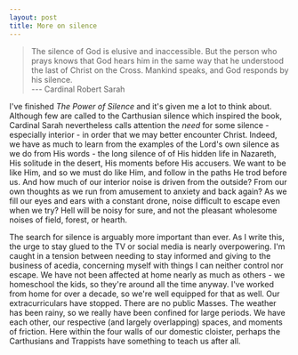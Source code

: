 ```yaml
---
layout: post
title: More on silence 
---
```

>The silence of God is elusive and inaccessible. But the person who prays
knows that God hears him in the same way that he understood the last
of Christ on the Cross. Mankind speaks, and God responds by his silence.  
> --- Cardinal Robert Sarah

I've finished _The Power of Silence_ and it's given me a lot to think about.
Although few are called to the Carthusian silence which inspired the book,
Cardinal Sarah nevertheless calls attention the _need_ for some silence -
especially interior - in order that we may better encounter Christ. Indeed, we
have as much to learn from the examples of the Lord's own silence as we do from
His words - the long silence of of His hidden life in Nazareth, His solitude in
the desert, His moments before His accusers. We want to be like Him, and so we
must do like Him, and follow in the paths He trod before us. And how much of our
interior noise is driven from the outside? From our own thoughts as we run from
amusement to anxiety and back again? As we fill our eyes and ears with a
constant drone, noise difficult to escape even when we try? Hell will be noisy
for sure, and not the pleasant wholesome noises of field, forest, or hearth.

The search for silence is arguably more important than ever. As I write this,
the urge to stay glued to the TV or social media is nearly overpowering. I'm
caught in a tension between needing to stay informed and giving to the business
of acedia, concerning myself with things I can neither control nor escape. We
have not been affected at home nearly as much as others - we homeschool the
kids, so they're around all the time anyway. I've worked from home for over a
decade, so we're well equipped for that as well. Our extracurriculars have
stopped. There are no public Masses. The weather has been rainy, so we really
have been confined for large periods. We have each other, our respective (and
largely overlapping) spaces, and moments of friction. Here within the four walls
of our domestic cloister, perhaps the Carthusians and Trappists have something to
teach us after all.